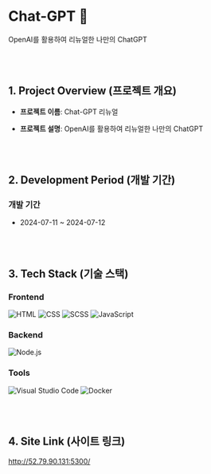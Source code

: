 # Chat-GPT 💙
OpenAI를 활용하여 리뉴얼한 나만의 ChatGPT 


<br><br>  


## 1. Project Overview (프로젝트 개요)  


- **프로젝트 이름**: Chat-GPT 리뉴얼


- **프로젝트 설명**: OpenAI를 활용하여 리뉴얼한 나만의 ChatGPT   

<br><br>  


## 2. Development Period (개발 기간)

### 개발 기간
-  2024-07-11 ~ 2024-07-12


<br><br>  


## 3. Tech Stack (기술 스택)

### Frontend
![HTML](https://img.shields.io/badge/HTML-E34F26?style=for-the-badge&logo=html5&logoColor=white)
![CSS](https://img.shields.io/badge/CSS-1572B6?style=for-the-badge&logo=css3&logoColor=white)
![SCSS](https://img.shields.io/badge/SCSS-CC6699?style=for-the-badge&logo=sass&logoColor=white)
![JavaScript](https://img.shields.io/badge/JavaScript-F7DF1E?style=for-the-badge&logo=javascript&logoColor=black)

### Backend
![Node.js](https://img.shields.io/badge/Node.js-339933?style=for-the-badge&logo=node.js&logoColor=white)

### Tools
![Visual Studio Code](https://img.shields.io/badge/VS%20Code-007ACC?style=for-the-badge&logo=visual-studio-code&logoColor=white)
![Docker](https://img.shields.io/badge/Docker-2496ED?style=for-the-badge&logo=docker&logoColor=white)

<br><br>

## 4. Site Link (사이트 링크)
http://52.79.90.131:5300/

<br><br>
